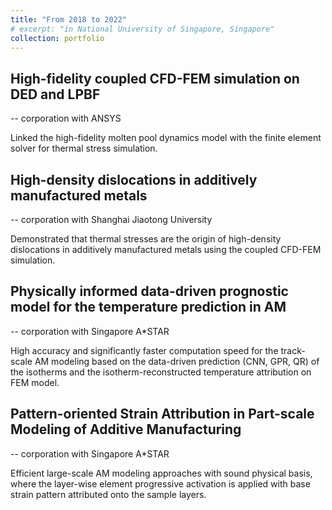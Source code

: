 ```yaml
---
title: "From 2018 to 2022"
# excerpt: "in National University of Singapore, Singapore"
collection: portfolio
---
```


High-fidelity coupled CFD-FEM simulation on DED and LPBF
---
 -- corporation with ANSYS

Linked the high-fidelity molten pool dynamics model with the finite element solver for thermal stress simulation.

High-density dislocations in additively manufactured metals
---
 -- corporation with Shanghai Jiaotong University

Demonstrated that thermal stresses are the origin of high-density dislocations in additively manufactured metals using the coupled CFD-FEM simulation. 

Physically informed data-driven prognostic model for the temperature prediction in AM
---
 -- corporation with Singapore A*STAR

High accuracy and significantly faster computation speed for the track-scale AM modeling based on the data-driven prediction (CNN, GPR, QR) of the isotherms and the isotherm-reconstructed temperature attribution on FEM model. 

Pattern-oriented Strain Attribution in Part-scale Modeling of Additive Manufacturing
--- 
 -- corporation with Singapore A*STAR

Efficient large-scale AM modeling approaches with sound physical basis, where the layer-wise element progressive activation is applied with base strain pattern attributed onto the sample layers.

